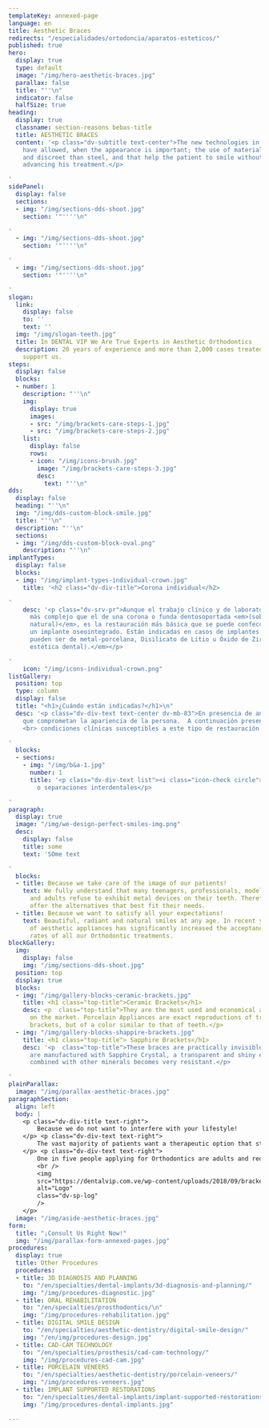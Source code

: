 ```yaml
---
templateKey: annexed-page
language: en
title: Aesthetic Braces
redirects: "/especialidades/ortodoncia/aparatos-esteticos/"
published: true
hero:
  display: true
  type: default
  image: "/img/hero-aesthetic-braces.jpg"
  parallax: false
  title: "''\n"
  indicator: false
  halfSize: true
heading:
  display: true
  classname: section-reasons bebas-title
  title: AESTHETIC BRACES
  content: '<p class="dv-subtitle text-center">The new technologies in Orthodontics
    have allowed, when the appearance is important; the use of materials more comfortable
    and discreet than steel, and that help the patient to smile without problems while
    advancing his treatment.</p>

'
sidePanel:
  display: false
  sections:
  - img: "/img/sections-dds-shoot.jpg"
    section: '"''''\n"

'
  - img: "/img/sections-dds-shoot.jpg"
    section: '"''''\n"

'
  - img: "/img/sections-dds-shoot.jpg"
    section: '"''''\n"

'
slogan:
  link:
    display: false
    to: ''
    text: ''
  img: "/img/slogan-teeth.jpg"
  title: In DENTAL VIP We Are True Experts in Aesthetic Orthodontics
  description: 20 years of experience and more than 2,000 cases treated successfully
    support us.
steps:
  display: false
  blocks:
  - number: 1
    description: "''\n"
    img:
      display: true
      images:
      - src: "/img/brackets-care-steps-1.jpg"
      - src: "/img/brackets-care-steps-2.jpg"
    list:
      display: false
      rows:
      - icon: "/img/icons-brush.jpg"
        image: "/img/brackets-care-steps-3.jpg"
        desc:
          text: "''\n"
dds:
  display: false
  heading: "''\n"
  img: "/img/dds-custom-block-smile.jpg"
  title: "''\n"
  description: "''\n"
  sections:
  - img: "/img/dds-custom-block-oval.png"
    description: "''\n"
implantTypes:
  display: false
  blocks:
  - img: "/img/implant-types-individual-crown.jpg"
    title: '<h2 class="dv-div-title">Corona individual</h2>

'
    desc: '<p class="dv-srv-pr">Aunque el trabajo clínico y de laboratorio es mucho
      más complejo que el de una corona o funda dentosoportada <em>(sobre un diente
      natural)</em>, es la restauración más básica que se puede confeccionar sobre
      un implante oseointegrado. Están indicadas en casos de implantes unitarios y
      pueden ser de metal-porcelana, Disilicato de Litio u Óxido de Zirconio <em>(alta
      estética dental).</em></p>

'
    icon: "/img/icons-individual-crown.png"
listGallery:
  position: top
  type: column
  display: false
  title: "<h1>¿Cuándo están indicadas?</h1>\n"
  desc: '<p class="dv-div-text text-center dv-mb-83">En presencia de anomalías estéticas
    que comprometan la apariencia de la persona.  A continuación presentamos diversas
    <br> condiciones clínicas susceptibles a este tipo de restauración dental:</p>

'
  blocks:
  - sections:
    - img: "/img/b&a-1.jpg"
      number: 1
      title: '<p class="dv-div-text list"><i class="icon-check circle"></i>Diastemas
        o separaciones interdentales</p>

'
paragraph:
  display: true
  image: "/img/we-design-perfect-smiles-img.png"
  desc:
    display: false
    title: some
    text: 'SOme text

'
  blocks:
  - title: Because we take care of the image of our patients!
    text: We fully understand that many teenagers, professionals, models, artists
      and adults refuse to exhibit metal devices on their teeth. Therefore, we always
      offer the alternatives that best fit their needs.
  - title: Because we want to satisfy all your expectations!
    text: Beautiful, radiant and natural smiles at any age. In recent years, the use
      of aesthetic appliances has significantly increased the acceptance and satisfaction
      rates of all our Orthodontic treatments.
blockGallery:
  img:
    display: false
    img: "/img/sections-dds-shoot.jpg"
  position: top
  display: true
  blocks:
  - img: "/img/gallery-blocks-ceramic-brackets.jpg"
    title: <h1 class="top-title">Ceramic Brackets</h1>
    desc: <p  class="top-title">They are the most used and economical aesthetic brackets
      on the market. Porcelain Appliances are exact reproductions of traditional metal
      brackets, but of a color similar to that of teeth.</p>
  - img: "/img/gallery-blocks-shappire-brackets.jpg"
    title: <h1 class="top-title"> Sapphire Brackets</h1>
    desc: '<p  class="top-title">These braces are practically invisible, since they
      are manufactured with Sapphire Crystal, a transparent and shiny element that
      combined with other minerals becomes very resistant.</p>

'
plainParallax:
  image: "/img/parallax-aesthetic-braces.jpg"
paragraphSection:
  align: left
  body: |
    <p class="dv-div-title text-right">
        Because we do not want to interfere with your lifestyle!
    </p> <p class="dv-div-text text-right">
        The vast majority of patients want a therapeutic option that straightens their teeth quickly and effectively, that offers a neat and beautiful appearance, and that in addition; responds to their particular needs.
    </p> <p class="dv-div-text text-right">
        One in five people applying for Orthodontics are adults and require an effective and truly aesthetic solution. Ceramic and crystalline devices of recognized quality are suitable for almost all types of known malocclusion, work continuously throughout the treatment and never limit work activity, social life or sports practice.<br />
        <br />
        <img
        src="https://dentalvip.com.ve/wp-content/uploads/2018/09/bracketsusa.jpg"
        alt="Logo"
        class="dv-sp-log"
        />
    </p>
  image: "/img/aside-aesthetic-braces.jpg"
form:
  title: "¡Consult Us Right Now!"
  img: "/img/parallax-form-annexed-pages.jpg"
procedures:
  display: true
  title: Other Procedures
  procedures:
  - title: 3D DIAGNOSIS AND PLANNING
    to: "/en/specialties/dental-implants/3d-diagnosis-and-planning/"
    img: "/img/procedures-diagnostic.jpg"
  - title: ORAL REHABILITATION
    to: "/en/specialties/prosthodontics/\n"
    img: "/img/procedures-rehabilitation.jpg"
  - title: DIGITAL SMILE DESIGN
    to: "/en/specialties/aesthetic-dentistry/digital-smile-design/"
    img: "/en/img/procedures-design.jpg"
  - title: CAD-CAM TECHNOLOGY
    to: "/en/specialties/prosthesis/cad-cam-technology/"
    img: "/img/procedures-cad-cam.jpg"
  - title: PORCELAIN VENEERS
    to: "/en/specialties/aesthetic-dentistry/porcelain-veneers/"
    img: "/img/procedures-veneers.jpg"
  - title: IMPLANT SUPPORTED RESTORATIONS
    to: "/en/specialties/dental-implants/implant-supported-restorations/"
    img: "/img/procedures-dental-implants.jpg"

---
```

